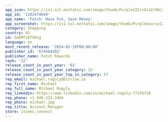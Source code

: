 ```yaml
---
app_icon: https://is1-ssl.mzstatic.com/image/thumb/Purple122/v4/a2/69/38/a26938c4-4b08-1bd6-e200-11fde533b649/AppIcon-0-0-1x_U007epad-0-0-0-0-0-0-85-220.png/1024x1024bb.png
app_id: '1182474649'
app_name: 'Fetch: Have Fun, Save Money'
app_screenshot: https://is1-ssl.mzstatic.com/image/thumb/PurpleSource126/v4/e6/47/8e/e6478e01-795b-45c7-faa6-18a99fc1e3c2/4d5862ac-f15e-4fbc-a7b4-5e23509044f2_DSN2-8640_AppStore_iPhone6.5_Q1_2024_EN_1.png/1284x2778bb.png
category: Shopping
country: US
id: GaKMTi0f5Dcg
language: en
most_recent_release: '2024-02-19T00:00:00'
publisher_id: '674564102'
publisher_name: Fetch Rewards
rank: '22'
release_count_in_past_year: '61'
release_count_in_past_year_category: 22
release_count_in_past_year_top_in_category: 57
rep_email: michael.roguly@bitrise.io
rep_first_name: Michael
rep_full_name: Michael Roguly
rep_linkedin: https://www.linkedin.com/in/michael-roguly-77376710
rep_phone: +1 949-233-3404
rep_photo: michael.jpg
rep_title: Account Manager
store: itunes_connect
---
```

